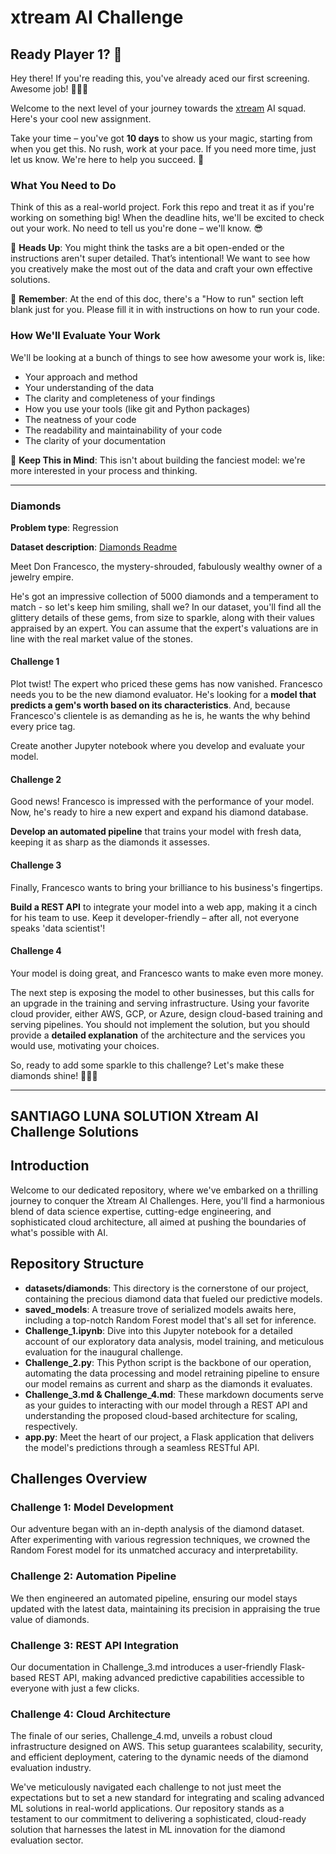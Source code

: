 # xtream AI Challenge

## Ready Player 1? 🚀

Hey there! If you're reading this, you've already aced our first screening. Awesome job! 👏👏👏

Welcome to the next level of your journey towards the [xtream](https://xtreamers.io) AI squad. Here's your cool new assignment.

Take your time – you've got **10 days** to show us your magic, starting from when you get this. No rush, work at your pace. If you need more time, just let us know. We're here to help you succeed. 🤝

### What You Need to Do

Think of this as a real-world project. Fork this repo and treat it as if you're working on something big! When the deadline hits, we'll be excited to check out your work. No need to tell us you're done – we'll know. 😎

🚨 **Heads Up**: You might think the tasks are a bit open-ended or the instructions aren't super detailed. That’s intentional! We want to see how you creatively make the most out of the data and craft your own effective solutions.

🚨 **Remember**: At the end of this doc, there's a "How to run" section left blank just for you. Please fill it in with instructions on how to run your code.

### How We'll Evaluate Your Work

We'll be looking at a bunch of things to see how awesome your work is, like:

* Your approach and method
* Your understanding of the data
* The clarity and completeness of your findings
* How you use your tools (like git and Python packages)
* The neatness of your code
* The readability and maintainability of your code
* The clarity of your documentation

🚨 **Keep This in Mind**: This isn't about building the fanciest model: we're more interested in your process and thinking.

---

### Diamonds

**Problem type**: Regression

**Dataset description**: [Diamonds Readme](./datasets/diamonds/README.md)

Meet Don Francesco, the mystery-shrouded, fabulously wealthy owner of a jewelry empire. 

He's got an impressive collection of 5000 diamonds and a temperament to match - so let's keep him smiling, shall we? 
In our dataset, you'll find all the glittery details of these gems, from size to sparkle, along with their values 
appraised by an expert. You can assume that the expert's valuations are in line with the real market value of the stones.

#### Challenge 1

Plot twist! The expert who priced these gems has now vanished. 
Francesco needs you to be the new diamond evaluator. 
He's looking for a **model that predicts a gem's worth based on its characteristics**. 
And, because Francesco's clientele is as demanding as he is, he wants the why behind every price tag. 

Create another Jupyter notebook where you develop and evaluate your model.

#### Challenge 2

Good news! Francesco is impressed with the performance of your model. 
Now, he's ready to hire a new expert and expand his diamond database. 

**Develop an automated pipeline** that trains your model with fresh data, 
keeping it as sharp as the diamonds it assesses.

#### Challenge 3

Finally, Francesco wants to bring your brilliance to his business's fingertips. 

**Build a REST API** to integrate your model into a web app, 
making it a cinch for his team to use. 
Keep it developer-friendly – after all, not everyone speaks 'data scientist'!

#### Challenge 4

Your model is doing great, and Francesco wants to make even more money.

The next step is exposing the model to other businesses, but this calls for an upgrade in the training and serving infrastructure.
Using your favorite cloud provider, either AWS, GCP, or Azure, design cloud-based training and serving pipelines.
You should not implement the solution, but you should provide a **detailed explanation** of the architecture and the services you would use, motivating your choices.

So, ready to add some sparkle to this challenge? Let's make these diamonds shine! 🌟💎✨

---

## SANTIAGO LUNA SOLUTION  Xtream AI Challenge Solutions

## Introduction
Welcome to our dedicated repository, where we've embarked on a thrilling journey to conquer the Xtream AI Challenges. Here, you'll find a harmonious blend of data science expertise, cutting-edge engineering, and sophisticated cloud architecture, all aimed at pushing the boundaries of what's possible with AI.

## Repository Structure
- **datasets/diamonds**: This directory is the cornerstone of our project, containing the precious diamond data that fueled our predictive models.
- **saved_models**: A treasure trove of serialized models awaits here, including a top-notch Random Forest model that's all set for inference.
- **Challenge_1.ipynb**: Dive into this Jupyter notebook for a detailed account of our exploratory data analysis, model training, and meticulous evaluation for the inaugural challenge.
- **Challenge_2.py**: This Python script is the backbone of our operation, automating the data processing and model retraining pipeline to ensure our model remains as current and sharp as the diamonds it evaluates.
- **Challenge_3.md & Challenge_4.md**: These markdown documents serve as your guides to interacting with our model through a REST API and understanding the proposed cloud-based architecture for scaling, respectively.
- **app.py**: Meet the heart of our project, a Flask application that delivers the model's predictions through a seamless RESTful API.

## Challenges Overview

### Challenge 1: Model Development
Our adventure began with an in-depth analysis of the diamond dataset. After experimenting with various regression techniques, we crowned the Random Forest model for its unmatched accuracy and interpretability.

### Challenge 2: Automation Pipeline
We then engineered an automated pipeline, ensuring our model stays updated with the latest data, maintaining its precision in appraising the true value of diamonds.

### Challenge 3: REST API Integration
Our documentation in Challenge_3.md introduces a user-friendly Flask-based REST API, making advanced predictive capabilities accessible to everyone with just a few clicks.

### Challenge 4: Cloud Architecture
The finale of our series, Challenge_4.md, unveils a robust cloud infrastructure designed on AWS. This setup guarantees scalability, security, and efficient deployment, catering to the dynamic needs of the diamond evaluation industry.

We've meticulously navigated each challenge to not just meet the expectations but to set a new standard for integrating and scaling advanced ML solutions in real-world applications. Our repository stands as a testament to our commitment to delivering a sophisticated, cloud-ready solution that harnesses the latest in ML innovation for the diamond evaluation sector.
